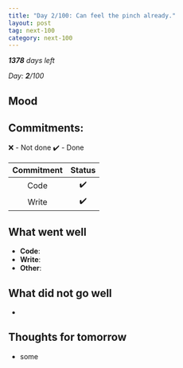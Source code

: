```yaml
---
title: "Day 2/100: Can feel the pinch already."
layout: post
tag: next-100
category: next-100
---
```

***1378** days left*

*Day: **2**/100*

## Mood


## Commitments:

❌ - Not done ✔️ - Done

|Commitment | Status |
| :--: | :--: |
| Code | ✔️ |
| Write | ✔️ |

## What went well
- **Code**: 
- **Write**: 
- **Other**:  

## What did not go well
- 

## Thoughts for tomorrow
- some